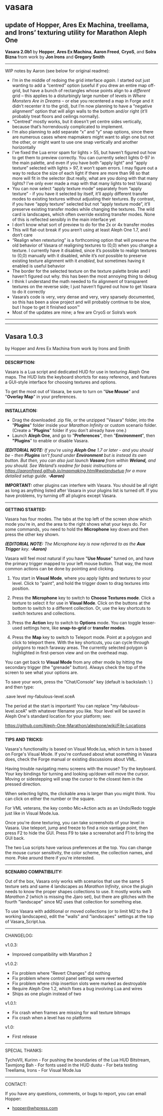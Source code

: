 # vasara
update of Hopper, Ares Ex Machina, treellama, and Irons’ texturing utility for Marathon Aleph One
----------------------------------------------------------------
**Vasara 2.0b1**
by **Hopper**, **Ares Ex Machina**, **Aaron Freed**, **CryoS**, and **Solra Bizna**
from work by **Jon Irons** and **Gregory Smith**

----------------------------------------------------------------
WIP notes by Aaron (see below for original readme):

- I’m in the middle of redoing the grid interface *again*. I started out just wanting to add a “centred” option (useful if you drew an entire map off-grid, but have a bunch of rectangles whose points align to a *different* grid – this applies to a disturbingly large number of levels in *Where Monsters Are in Dreams* – or else you recentered a map in Forge and it didn’t recenter it to the grid), but I’m now planning to have a “negative alignment” option that will align walls to the bottom and/or right (it’ll probably treat floors and ceilings normally).
- “Centred” mostly works, but it doesn’t yet centre sides vertically, because that’s horrendously complicated to implement.
- I’m also planning to add separate “x” and “y” snap options, since there are numerous cases where mapmakers might want to align one but not the other, or might want to use one snap vertically and another horizontally
- I’ve fixed the Lua error spam for lights > 55, but haven’t figured out how to get them to preview correctly. You can currently select lights 0-97 in the main palette, and even if you have both “apply light” and “apply texture” selected with lights > 97, it won’t spam errors. I may figure out a way to reduce the size of each light if there are more than 98 so that more will fit in the selector (but really, what are you doing with that many lights? I’ve only ever made a map with that many lights to test Vasara)
- You can now select “apply texture mode” separately from “apply texture” - if you have it selected by itself, it’ll apply different transfer modes to existing textures without adjusting their textures. By contrast, if you have “apply texture” selected but not “apply texture mode”, it’ll preserve existing transfer modes while changing the textures. The wild card is landscapes, which often override existing transfer modes. None of this is reflected sensibly in the main interface yet
- I don’t know what sort of preview to do for the 2x or 4x transfer modes
- This will flat-out break if you aren’t using at least Aleph One 1.7, and I don’t care
- “Realign when retexturing” is a forthcoming option that will preserve the old behavior of Vasara of realigning textures to (0,0) when you change a texture. I currently have it disabled, since it’s possible to realign textures to (0,0) manually with it disabled, while it’s *not* possible to preserve existing texture alignment with it *enabled*, but sometimes having it enabled is useful behavior
- The border for the selected texture on the texture palette broke and I haven’t figured out why. this has been the most annoying thing to debug
- I think I understand the math needed to fix alignment of transparent textures on the reverse side; I just haven’t figured out how to get Vasara to do it correctly
- Vasara’s code is very, very dense and very, very sparsely documented, so this has been a slow project and will probably continue to be slow, but I hope to get it finished soon™
- Most of the updates are mine; a few are CryoS or Solra’s work

----------------------------------------------------------------

------------
Vasara 1.0.3
------------
by Hopper and Ares Ex Machina
from work by Irons and Smith

----------------------------------------------------------------
**DESCRIPTION:**

Vasara is a Lua script and dedicated HUD for use in texturing Aleph One maps. The HUD lists the keyboard shortcts for easy reference, and features a GUI-style interface for choosing textures and options.

To get the most out of Vasara, be sure to turn on "**Use Mouse**" and "**Overlay Map**" in your preferences.

----------------------------------------------------------------
**INSTALLATION:**

- Drag the downloaded .zip file, or the unzipped "Vasara" folder, into the "**Plugins**" folder inside your *Marathon Infinity* or custom scenario folder. (Create a "**Plugins**" folder if you don't already have one.)
- Launch **Aleph One**, and go to "**Preferences**", then "**Environment**", then **"Plugins**" to enable or disable Vasara.

***(EDITORIAL NOTE:** If you’re using **Aleph One** 1.7 or later - and you should be - then **Plugins** isn’t found under **Environment** but is instead its own button. But then, you can also just launch **Vasara** from within **Weland,** and you should. See Weland’s readme for basic instructions or https://aaronfreed.github.io/mapmaking.html#welandsetup for a more detailed setup guide. **-Aaron)***

**IMPORTANT:** other plugins can interfere with Vasara. You should be all right as long as anything listed after Vasara in your plugins list is turned off. If you have problems, try turning off all plugins except Vasara.

----------------------------------------------------------------
**GETTING STARTED:**

Vasara has four modes. The tabs at the top left of the screen show which mode you're in, and the area to the right shows what your keys do. For some commands, you need to hold the **Microphone** key down and then press the other key shown.

***(EDITORIAL NOTE:** The Microphone key is now referred to as the **Aux Trigger** key. **-Aaron)***

Vasara will feel most natural if you have "**Use Mouse**" turned on, and have the primary trigger mapped to your left mouse button. That way, the most common actions can be done by pointing and clicking.

1. You start in **Visual Mode**, where you apply lights and textures to your level. Click to "paint", and hold the trigger down to drag textures into position.

2. Press the **Microphone** key to switch to **Choose Textures mode**. Click a texture to select it for use in **Visual Mode**. Click on the buttons at the bottom to switch to a different collection. Or, use the key shortcuts to switch textures and collections.

3. Press the **Action** key to switch to **Options** mode. You can toggle lesser-used settings here, like **snap-to-grid** or **transfer modes**.

4. Press the **Map** key to switch to Teleport mode. Point at a polygon and click to teleport there. With the key shortcuts, you can cycle through polygons to reach faraway areas. The currently selected polygon is highlighted in first-person view and on the overhead map.

You can get back to **Visual Mode** from any other mode by hitting the secondary trigger (the "grenade" button). Always check the top of the screen to see what your options are.

To save your work, press the "Chat/Console" key (default is backslash: \ ) and then type:

  .save level my-fabulous-level.sceA

The period at the start is important! You can replace "my-fabulous-level.sceA" with whatever filename you like. Your level will be saved in Aleph One's standard location for your platform; see:

  https://github.com/Aleph-One-Marathon/alephone/wiki/File-Locations

----------------------------------------------------------------
**TIPS AND TRICKS:**

Vasara's functionality is based on Visual Mode.lua, which in turn is based on Forge's Visual Mode. If you're confused about what something in Vasara does, check the Forge manual or existing discussions about VML.

Having trouble navigating menu screens with the mouse? Try the keyboard. Your key bindings for turning and looking up/down will move the cursor. Moving or sidestepping will snap the cursor to the closest item in the pressed direction.

When selecting lights, the clickable area is larger than you might think. You can click on either the number or the square.

For VML veterans, the key combo Mic+Action acts as an Undo/Redo toggle just like in Visual Mode.lua.

Once you're done texturing, you can take screenshots of your level in Vasara. Use teleport, jump and freeze to find a nice vantage point, then press F2 to hide the GUI. Press F9 to take a screenshot and F1 to bring the GUI back.

The two Lua scripts have various preferences at the top. You can change the mouse cursor sensitivity, the color scheme, the collection names, and more. Poke around there if you're interested.

----------------------------------------------------------------
**SCENARIO COMPATIBILITY:**

Out of the box, Vasara only works with scenarios that use the same 5 texture sets and same 4 landscapes as *Marathon Infinity*, since the plugin needs to know the proper shapes collections to use. It mostly works with *Marathon 2* (which is missing the Jjaro set), but there are glitches with the fourth "landscape" since M2 uses that collection for something else.

To use Vasara with additional or moved collections (or to limit M2 to the 3 working landscapes), edit the "walls" and "landscapes" settings at the top of Vasara_Script.lua.

----------------------------------------------------------------
CHANGELOG:

v1.0.3:
* Improved compatibility with Marathon 2

v1.0.2:
* Fix problem where "Revert Changes" did nothing
* Fix problem where control panel settings were reverted
* Fix problem where chip insertion slots were marked as destroyable
* Require Aleph One 1.2, which fixes a bug involving Lua and wires
* Ships as one plugin instead of two

v1.0.1:
* Fix crash when frames are missing for wall texture bitmaps
* Fix crash when a level has no platforms

v1.0:
* First release

----------------------------------------------------------------
SPECIAL THANKS:

TychoVII, Kurinn - For pushing the boundaries of the Lua HUD
Bitstream, Tavmjong Bah - For fonts used in the HUD
dustu - For beta testing
Treellama, Irons - For Visual Mode.lua

----------------------------------------------------------------
CONTACT:

If you have any questions, comments, or bugs to report, you can email Hopper:
- hopper@whpress.com
